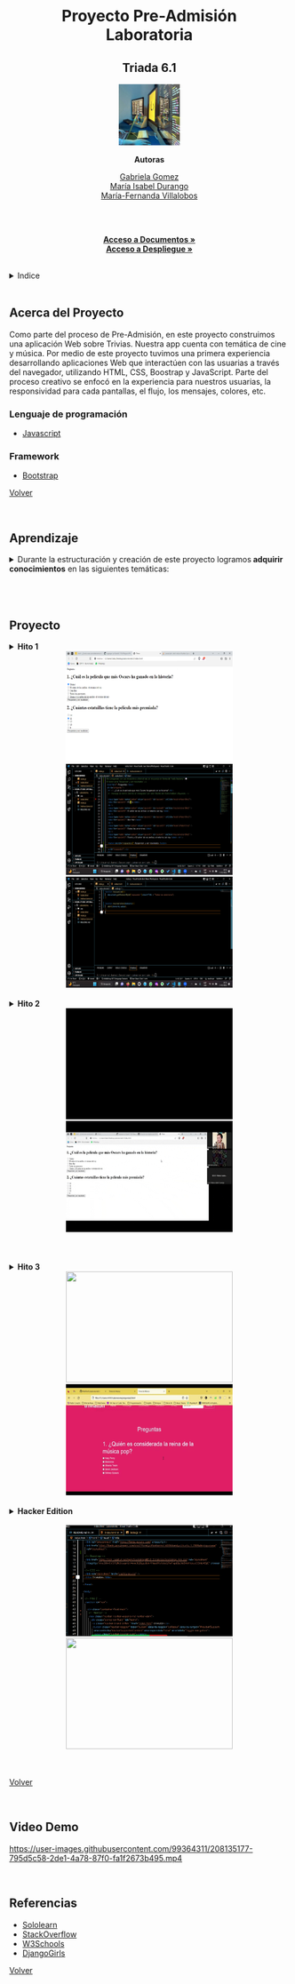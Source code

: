 <div id="volver"></div>

<br/>
<div align="center">

<h1 align="center"><b>Proyecto Pre-Admisión <br/>
 Laboratoria</b></h1>
<h2 align="center">Triada 6.1</h2>
<img src="images/Laboratoria3.jpg" alt="Logo" width="110px" height="110px">

<b>Autoras</b>
<br/>

[Gabriela Gomez](https://github.com/GaabsG)
<br />
[María Isabel Durango](https://github.com/MariaIsaDurango)
<br />
[María-Fernanda Villalobos](https://github.com/MariferVL)

<br/>

  <p align="center">
       </summary>
    <br />
    <a href="https://github.com/MariferVL/Laboratoria6.1"><strong>Acceso a Documentos »</strong></a>
    <br />
     <a href="https://marifervl.github.io/Laboratoria6.1/"><strong>Acceso a Despliegue »</strong></a>
    <br />
 
  </p>
</div>
<br />

<details>
  <summary>Indice</summary>
  <ol>
    <li>
      <a href="#acerca-del-proyecto">Acerca del Proyecto</a>
      <ul>
        <li><a href="#lenguaje-de-programación">Lenguaje de programación </a></li>
      </ul>
    </li>
    <li><a href="#aprendizaje">Aprendizaje</a></li>
    <li><a href="#video-demo">Video Demo</a></li>
    <li><a href="#referencias">Referencias</a></li>
  </ol>
</details>
 <br />

## Acerca del Proyecto

<summary> 
Como parte del proceso de Pre-Admisión, en este proyecto construimos una aplicación Web sobre Trivias. Nuestra app cuenta con temática de cine y música.
Por medio de este proyecto tuvimos una primera experiencia desarrollando aplicaciones Web que interactúen con las usuarias a través del navegador, utilizando HTML, CSS, Boostrap y JavaScript.
Parte del proceso creativo se enfocó en la experiencia para nuestros usuarias, la responsividad para cada pantallas, el flujo, los mensajes, colores, etc.
</summary>

### Lenguaje de programación

- [Javascript](https://www.javascript.com/)

### Framework

- [Bootstrap](https://getbootstrap.com/)

<p align="left"><a href="#volver">Volver</a></p>
 <br />

## Aprendizaje

<details>
  <summary>Durante la estructuración y creación de este proyecto logramos<b> adquirir conocimientos</b>  en las siguientes temáticas:</summary>
  <ul>
  <li> Html </li> 
    <ul>
      <li><a> - [x] Uso de HTML semántico </a></li>
        <ul>
          <li><a> HTML semántico </a></li>
          <li><a> Semantics - MDN Web Docs Glossary </a></li>
        </ul>
    <li><a> - [x] Uso de selectores de CSS </a></li>
      <ul>
        <li> <a> Intro a CSS </a></li>
        <li> <a> CSS selectors - MDN </a></li>
      </ul>
    </ul>
  <br />
  <li> Webb APIs </li>
    <ul>
      <li><a> - [x] Uso de Selectores del DOM </a></li>
        <ul>
          <li> <a> Manipulación del DOM </a></li>
          <li> <a> Introducción al DOM </a></li>
          <li> <a> Localizando elementos DOM usando selectores - MDN </a></li>
        </ul>
    <li><a> - [x] Manejo de eventos del DOM (listeners, propagación, delegación) </a></li>
      <ul>
        <li><a> Introducción a eventos - MDN </a></li>
        <li><a> EventTarget.addEventListener() - MDN </a></li>
        <li><a> EventTarget.removeEventListener() - MDN </a></li>
        <li><a> El objeto Event </a></li>
      </ul>
    <li><a> - [x] Maipulación dinámica del DOM </a></li>
      <ul>
        <li><a> Introducción al DOM </a></li>
        <li><a> Node.appendChild() - MDN </a></li>
        <li><a> Document.creteElement() - MDN </a></li>
        <li><a> Document.createTextNode() - MDN </a></li>
        <li><a> Element.innerHTML() - MDN </a></li>
        <li><a> Node.textContent - MDN </a></li>
      </ul>
       </ul>
    <br />
  <li> Javascript </li>
    <ul>
      <li><a> - [x] Tipos de datos primitivos </a></li>
        <ul>
          <li><a> Valores Primitivos - MDN </a></li>
        </ul>
      <li><a> - [x] Strings (cadenas de caracteres) </a></li>
        <ul>
          <li><a> Strings </a></li>
          <li><a> Strings - Cdena de caracteres - MDN </a></li>
        </ul>
      <li><a> - [x] Variables (declaración, asignación, ámbito) </a></li>
        <ul>
          <li><a> Valores, tipos de datos y operadores </a></li>
          <li><a> Variables </a></li>
        </ul>
      <li><a> - [x] Uso de condicionales (if-else, switch, operador ternaro, lógica booleana) </a></li>
        <ul>
          <li><a> Estructurs condicionales y repetitivas </a></li>
          <li><a> Tomando decisiones en tu código - condicionales - MDN </a></li>
        </ul>
      <li><a> - [x] Funciones (params, args, return) </a></li>
        <ul>
          <li><a> Funciones (control de flujo) </a></li>
          <li><a> Funciones clásicas </a></li>
          <li><a> Arrow Functions </a></li>
          <li><a> Funciones - bloques de código reutilizables - MDN </a></li>
        </ul>
      <li><a> - [x] Uso de identificadores descripptivos (Nomenclatura y semántica) </a></li>
      <br />  
       </ul>
    <li> UX (User eXperience) </li>
      <ul>
        <li><a> - [x] Diseñar la aplicación pensando en y entendiendo al usuario </a></li>
        <li><a> - [x] Crear prototipos para obtener feedback e iterar </a></li>
      </ul>
  </ul>
</details>

  <br />
  <br />
  <br />

## Proyecto

<details>
  <summary><b>Hito 1</b></summary>
  <ul>
    <li><b></b>1 sola pantalla o vista.</li>
    <li><b></b>2 preguntas con, al menos, 3 alternativas de respuesta cada una. </li>
    <li>1 botón para responder y ver cuál es la alternativa correcta.</li>
    <li>No te dice si acertaste o no, sólo te dice cuál alternativa era la correcta.</li>
    <li>Solamente el "esqueleto" estático.</li>
    <li>Dos preguntas con sus respectivas alternativas de respuesta en forma de /radio buttons/. (🔘)</li>
    <li>Botón para <b>“Responder y ver resultados”</b>.</li>
    <li>Mostrar un mensaje de alerta (/alert/) en el navegador que contenga el valor (texto) del /radio button/ cliqueado.</li>
    <li>Que esta vez solamente se marque el /radio button/ seleccionado y que el mensaje /alert/ con los valores de los /radio button/ seleccionados se muestre cuando al hacer /click/ en el botón “Responder y ver resultados”.</li>
</ul>
  </details>

<div align="center">
  <img src="images/1radioXpregunta.png" width="300px" height="200px">
  <img src="images/htmlHito1a.png" width="300px" height="200px">
  <img src="images/jsHito1-2.png" width="300px" height="200px">
</div>

<br />

<details>
  <summary><b>Hito 2</b></summary>
  <ul>
    <li>Una caja de texto (input text) en la que escribe su nombre quien juega.</li>
    <li>Agrega una pantalla simple de bienvenida.</li>
    <li>Un botón de "jugar" o "comenzar" para ir a las preguntas.</li>
    <li>Esta vez deberán haber al menos 3 preguntas con sus respectivas alternativas de respuesta.</li>
    <li>Antes de las peguntas debe decir "Hola [el nombre que se escribió en la pantalla de bienvenida]".</li>
    <li>Botón para responder muestra alternativa correcta para cada pregunta y, además, muestra si cada una de las respuestas fue correcta o incorrecta.</li>
 <li>Botón para volver a jugar que vuelve a la pantalla inicial en la que se pide el nombre.</li>
<li>Determinar si las respuestas seleccionadas son correctas o incorrectas, necesitas predefinir cuál alternativa es la correcta para cada pregunta y evaluar (comparar) si la respuesta de tu usuaria coincide o no.</li>
<li>Identificar elementos HTML que hay en el navegador y obtener sus valores/estados.</li>
<li>Comparar valores/estados de elementos y hacer algo según resultado que obtengas de la comparación/evaluación.</li>
  </ul>
    </details>

  <div align="center">
   <img src="/images/mensajeDeAlerta.gif" width="300px" height="200px">
 <img src="/images/clickRadioButton.gif" width="300px" height="200px">


</div>

<br />
<br/>
 <br />

<details>
  <summary><b>Hito 3</b></summary>
  <ul>
    <li> Permitir a usuaria elegir entre 2 tipos de preguntas después de escribir su nombre y antes de ir a responder.</li>
    <li>Agrega puntaje a respuestas correctas e incorrectas y muestra un puntaje total al final.</li>
  </ul>
  </details>
  <div align="center">
  <img src="/images/demomain.gif" width="300px" height="200px">
  <img src="/images/demoCorrectas.gif" width="300px" height="200px">

  
</div>
<br />




<details>
  <summary><b>Hacker Edition</b></summary>
  <ul>
    <li>Agregar una cuenta regresiva con un tiempo límite para responder cada pregunta.</li>
    <li>Subir código a GitHub.</li>
    <li>Usar Boostrap.</li>
    <li>Crear una página web responsiva.</li>
  </ul>
</details>
<br />

<div align="center">
  <img src="/images/hito3Boostrap.png" width="300px" height="200px">
  <img src="" width="300px" height="200px">
</div>
<br />



<br/>
<p align="left"><a href="#volver">Volver</a></p>
<br/>


## Video Demo

https://user-images.githubusercontent.com/99364311/208135177-795d5c58-2de1-4a78-87f0-fa1f2673b495.mp4

<br/>

## Referencias

- [Sololearn](https://www.sololearn.com/learning/1024)
- [StackOverflow](https://stackoverflow.com/)
- [W3Schools](https://www.w3schools.com/)
- [DjangoGirls](https://tutorial.djangogirls.org/es/)

<p align="left"><a href="#volver">Volver</a></p>
